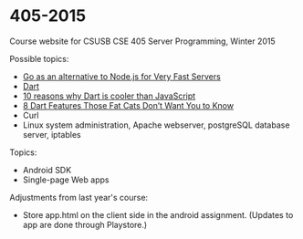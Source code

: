 405-2015
========

Course website for CSUSB CSE 405 Server Programming, Winter 2015

Possible topics:

- [Go as an alternative to Node.js for Very Fast Servers](http://blog.safariflow.com/2013/02/22/go-as-an-alternative-to-node-js-for-very-fast-servers/)
- [Dart](https://www.dartlang.org/)
- [10 reasons why Dart is cooler than JavaScript](http://www.grobmeier.de/10-reasons-why-dart-is-cooler-than-javascript-03012012.html#.Uqx5g2RDuc-)
- [8 Dart Features Those Fat Cats Don’t Want You to Know](http://programming.oreilly.com/2013/05/8-dart-features-those-fat-cats-dont-want-you-to-know.html)
- Curl
- Linux system administration, Apache webserver, postgreSQL database server, iptables

Topics:

- Android SDK
- Single-page Web apps

Adjustments from last year's course:

- Store app.html on the client side in the android assignment. (Updates to app are done through Playstore.)

